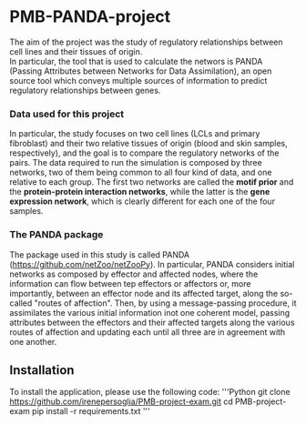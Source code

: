 # PMB-PANDA-project

The aim of the project was the study of regulatory relationships between cell lines and their tissues of origin.\
In particular, the tool that is used to calculate the networs is PANDA (Passing Attributes between Networks for Data Assimilation), an open source tool which conveys multiple sources of information to predict regulatory relationships between genes. 

### Data used for this project
In particular, the study focuses on two cell lines (LCLs and primary fibroblast) and their two relative tissues of origin (blood and skin samples, respectively), and the goal is to compare the regulatory networks of the pairs. The data required to run the simulation is composed by three networks, two of them being common to all four kind of data, and one relative to each group. The first two networks are called the **motif prior** and the **protein-protein interaction networks**, while the latter is the **gene expression network**, which is clearly different for each one of the four samples. 

### The PANDA package
The package used in this study is called PANDA (https://github.com/netZoo/netZooPy). In particular, PANDA considers initial networks as composed by effector and affected nodes, where the information can flow between tep effectors or affectors or, more importantly, between an effector node and its affected target, along the so-called "routes of affection". Then, by using a message-passing procedure, it assimilates the various initial information inot one coherent model, passing attributes between the effectors and their affected targets along the various routes of affection and updating each until all three are in agreement with one another. 

## Installation
To install the application, please use the following code:
'''Python
git clone https://github.com/irenepersoglia/PMB-project-exam.git
cd PMB-project-exam
pip install -r requirements.txt
'''
